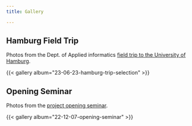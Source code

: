 ```yaml
---
title: Gallery

---
```


## Hamburg Field Trip

Photos from the Dept. of Applied informatics
[field trip to the University of Hamburg](../post/23-06-23-hamburg-trip/).

{{< gallery album="23-06-23-hamburg-trip-selection" >}}


## Opening Seminar

Photos from the [project opening seminar](../post/22-12-07-opening/).

{{< gallery album="22-12-07-opening-seminar" >}}
